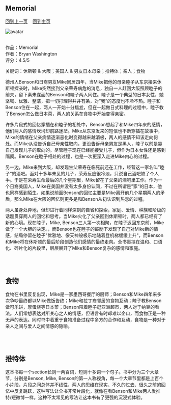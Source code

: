 ## Memorial
[回到上一页](https://boheme130.github.io/Reviews/)  &nbsp;&nbsp;  [回到主页](https://boheme130.github.io/Fiction.git.io/)

![avatar](https://img.theculturetrip.com/x/wp-content/uploads/2019/04/ia_0903_cityheaders_osaka_jiromiyata.jpg)
<br>
<br>


作品：Memorial <br>
作者：Bryan Washington <br>
评分：4.5/5 <br>

关键词：休斯顿 & 大阪；美国人 & 男友日本母亲；推特体；亲人；食物

德州人Benson和日裔男友Mike同居四年，当Mike把他的母亲睦子从东京接来休斯顿探亲时，Mike突然接到父亲荣寿病危的消息，独自一人赶回大阪照顾睦子的前夫，留下素未谋面的Benson和睦子两人同住。睦子是一个典型的日本女性，她坚韧、优雅、整洁，把一切打理得井井有条，对”我”的态度也不冷不热。睦子和Benson住在一起，两人一开始十分尴尬，但在一起做日式料理的过程中，睦子教了Benson怎么做日本菜，两人的关系在食物中开始变得亲密。

许多片段式的回忆穿插在和睦子的相处中，Benson想起了和Mike四年来的感情，他们两人的感情坎坷却前路迷茫。Mike从东京发来的短信也不断穿插在故事中，Mike的情绪在父亲病情逐渐恶化时变得越来越消极，两人的感情不知该走向何处。而Mike从没告诉自己母亲性取向，更没告诉母亲男友是黑人，睦子以前是靠自己发现儿子的取向的。尽管睦子现在已经能接受儿子，但作为日本女性还是感到隔阂。Benson在睦子相处的过程，也是一次更深入走进Mike内心的过程。

另一边，Mike来到大阪，却发现生父荣寿在临死前还在工作，经营这一家名叫”睦子“的酒吧。面对十多年未见的儿子，荣寿反应很冷淡，只说自己酒吧缺了个人手。于是在荣寿生命最后的几个星期里，Mike留在了父亲的酒吧里工作。作为一个日裔美国人，Mike在美国并没有太多身份认同，不过在所谓是”家“的日本，他也同样感到陌生。如果说前面Benson的回忆主要是Mike离开前几个星期两人的矛盾，那么Mike在大阪的回忆则更多是和Benson从初认识到热恋的过程。

两人虽身处异地，但却进行着同样深刻的自省和探索，家庭、爱情、种族和阶级的话题贯穿两人的回忆和思考。当Mike火化了父亲回到休斯顿时，两人都已经有了新的心境。现在睦子，Mike, Benson三人第一次相聚，在睦子返回东京前，Mike做了一个大胆的决定。，而Benson也在睦子的鼓励下发现了自己对Mike新的情感，结局停留在睦子"优雅地、像天神般极乐地随着登机梯缓缓上升"，而Benson和Mike将在休斯顿的最后阶段创造他们感情的最终走向。全书裹挟在温和、口语化、碎片化的片段里，层层展开了Mike和Benson复杂的感情和家庭。

<br>
<br>

## 食物
食物在书里反复出现，Mike是一家墨西哥餐厅的厨师；Benson和Mike四年来多次争吵最终都以Mike做饭告终；Mike和拉丁裔邻居的食物互动；睦子教Benson做可乐饼，厚蛋烧等日本菜；Benson陪着睦子逛亚洲超市，两人对于纳豆的看法。人们常想表达对所关心之人的情感，但语言有时却难以企口，而食物正是一种无声的表达。同时书中着重于食物准备过程中多方的合作和互动，食物是一种对于亲人之间与爱人之间情感的隐喻。

<br>
<br>

## 推特体
这本书每一个section长则一两百词，短则十多词一个句子。书中分为三个大章节，分别是Benson, Mike, Benson的第一人称视角，每一个大章节里都是上百个小片段，片段之间总体并不线性，两人的思维在现实、不久的过去、很久之前的回忆中反复跳跃，这种写法让全书非常片段化，就像在看Benson和Mike两人发推特/短微博一样。这种不太常见的写法让这本书有了更强的沉浸式体验。